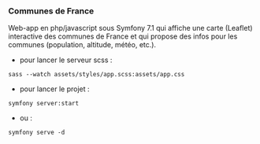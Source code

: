 ### Communes de France

Web-app en php/javascript sous Symfony 7.1 qui affiche une carte (Leaflet) interactive des communes de France et qui propose des infos pour les communes (population, altitude, météo, etc.).

- pour lancer le serveur scss :
```shell
sass --watch assets/styles/app.scss:assets/app.css
```

- pour lancer le projet :
```shell
symfony server:start
```
- ou :
```shell
symfony serve -d
```